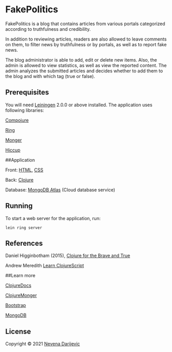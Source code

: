 # FakePolitics


FakePolitics is a blog that contains articles from various portals categorized according to truthfulness and credibility. 

In addition to reviewing articles, readers are also allowed to leave comments on them, to filter news by truthfulness or by portals, as well as to report fake news.

The blog administrator is able to add, edit or delete new items. Also, the admin is allowed to view statistics, as well as view the reported content. The admin analyzes the submitted articles and decides whether to add them to the blog and with which tag (true or false).


## Prerequisites

You will need [Leiningen][] 2.0.0 or above installed.
The application uses following libraries:

[Compojure][]

[Ring][]

[Monger][]

[Hiccup][]


##Application 

Front: [HTML][], [CSS][]

Back: [Clojure][]

Database: [MongoDB Atlas][] (Cloud database service)

[leiningen]: https://github.com/technomancy/leiningen
[compojure]: https://github.com/weavejester/compojure
[ring]: https://github.com/ring-clojure/ring
[monger]: https://github.com/michaelklishin/monger
[hiccup]: https://github.com/weavejester/hiccup
[MongoDB Atlas]: https://www.mongodb.com/atlas/database
[Clojure]: https://clojure.org/
[HTML]: https://www.w3schools.com/html/
[CSS]:https://www.w3schools.com/css/
## Running

To start a web server for the application, run:

    lein ring server

## References

Daniel Higginbotham (2015), [Clojure for the Brave and True][]

Andrew Meredith [Learn ClojureScript][]

[clojure for the Brave and True]: https://www.braveclojure.com/clojure-for-the-brave-and-true/ 
[Learn ClojureScript]: https://www.learn-clojurescript.com/

##Learn more

[ClojureDocs][]

[ClojureMonger][]

[Bootstrap][]

[MongoDB][]

[ClojureDocs]: https://clojuredocs.org/
[ClojureMonger]: http://clojuremongodb.info/
[Bootstrap]: https://getbootstrap.com/
[MongoDB]: https://docs.mongodb.com/

## License

Copyright © 2021 [Nevena Darijevic][]

[Nevena Darijevic]: https://rs.linkedin.com/in/nevena-darijević-53876415b

